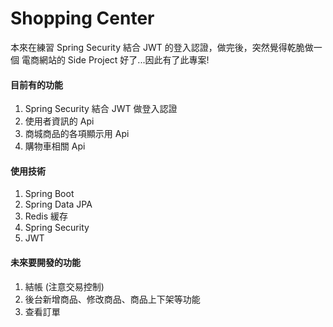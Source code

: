 # Shopping Center
本來在練習 Spring Security 結合 JWT 的登入認證，做完後，突然覺得乾脆做一個 電商網站的 Side Project 好了...因此有了此專案!
#### 目前有的功能
1. Spring Security 結合 JWT 做登入認證
2. 使用者資訊的 Api
3. 商城商品的各項顯示用 Api
4. 購物車相關 Api

#### 使用技術
1. Spring Boot
2. Spring Data JPA
3. Redis 緩存
4. Spring Security
5. JWT

#### 未來要開發的功能
1. 結帳 (注意交易控制)
2. 後台新增商品、修改商品、商品上下架等功能
3. 查看訂單
